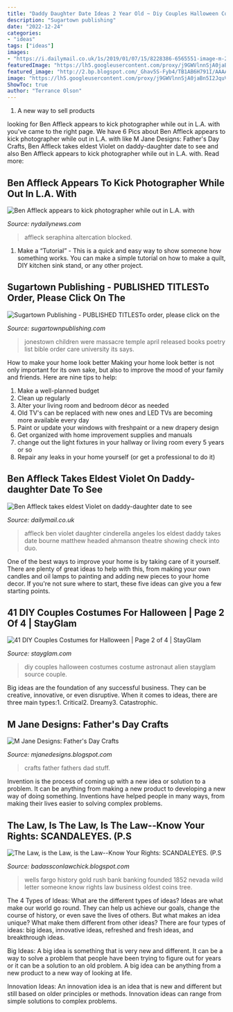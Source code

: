 ```yaml
---
title: "Daddy Daughter Date Ideas 2 Year Old ~ Diy Couples Halloween Costumes Costume Astronaut Alien Stayglam Source Couple"
description: "Sugartown publishing"
date: "2022-12-24"
categories:
- "ideas"
tags: ["ideas"]
images:
- "https://i.dailymail.co.uk/1s/2019/01/07/15/8228386-6565551-image-m-20_1546873705919.jpg"
featuredImage: "https://lh5.googleusercontent.com/proxy/j9GWVlnnSjA0jaBn5I2JquVG0sxeyxpIoBiNUD9hYuk51C3TGizHzr9xcyWzh5SO4zBiAkAqfuYE-oMqA01aDaP1O_Cte-k8crBjdD7HGwcjyuDM_6oGRqapCPNl2dVlrfuwU-JuDkpbMt_tTSc2BSeMCOrPzgOkdiJ7EFkODWr4M-67wg=w1200-h630-p-k-no-nu"
featured_image: "http://2.bp.blogspot.com/_Ghav5S-Fyb4/TB1AB6H791I/AAAAAAAAAPs/iNd5Mj8lf88/s1600/Dad+Day+015.jpg"
image: "https://lh5.googleusercontent.com/proxy/j9GWVlnnSjA0jaBn5I2JquVG0sxeyxpIoBiNUD9hYuk51C3TGizHzr9xcyWzh5SO4zBiAkAqfuYE-oMqA01aDaP1O_Cte-k8crBjdD7HGwcjyuDM_6oGRqapCPNl2dVlrfuwU-JuDkpbMt_tTSc2BSeMCOrPzgOkdiJ7EFkODWr4M-67wg=w1200-h630-p-k-no-nu"
ShowToc: true
author: "Terrance Olson"
---
```



1. A new way to sell products

	

		
looking for Ben Affleck appears to kick photographer while out in L.A. with you've came to the right page. We have 6 Pics about Ben Affleck appears to kick photographer while out in L.A. with like M Jane Designs: Father&#039;s Day Crafts, Ben Affleck takes eldest Violet on daddy-daughter date to see and also Ben Affleck appears to kick photographer while out in L.A. with. Read more:
		
    
## Ben Affleck Appears To Kick Photographer While Out In L.A. With

<img loading=lazy src="https://www.nydailynews.com/resizer/gNqahLlpwYmTDkEKXMk8O0h9BJA=/1200x1765/top/arc-anglerfish-arc2-prod-tronc.s3.amazonaws.com/public/IADWG7WAYCTAEKNLRW3UQGBTSI.jpg" onerror="this.onerror=null;this.src='https://tse2.mm.bing.net/th?id=OIP.2iEt7s06DaqbgoIP62x81wHaK5&amp;pid=15.1';" alt="Ben Affleck appears to kick photographer while out in L.A. with">

_Source: nydailynews.com_

>affleck seraphina altercation blocked. 

	

1. Make a “Tutorial” - This is a quick and easy way to show someone how something works. You can make a simple tutorial on how to make a quilt, DIY kitchen sink stand, or any other project. 

    
## Sugartown Publishing - PUBLISHED TITLESTo Order, Please Click On The

<img loading=lazy src="http://sugartownpublishing.com/yahoo_site_admin/assets/images/Final_cover_medium.63112631_std.jpg" onerror="this.onerror=null;this.src='https://tse2.mm.bing.net/th?id=OIP.wASCSJuJvISatSzjgwvyIgAAAA&amp;pid=15.1';" alt="Sugartown Publishing - PUBLISHED TITLESTo order, please click on the">

_Source: sugartownpublishing.com_

>jonestown children were massacre temple april released books poetry list bible order care university its says. 

	

How to make your home look better
Making your home look better is not only important for its own sake, but also to improve the mood of your family and friends. Here are nine tips to help: 
1. Make a well-planned budget
2. Clean up regularly
3. Alter your living room and bedroom décor as needed
4. Old TV's can be replaced with new ones and LED TVs are becoming more available every day 
5. Paint or update your windows with freshpaint or a new drapery design 
6. Get organized with home improvement supplies and manuals 
7. change out the light fixtures in your hallway or living room every 5 years or so 
8. Repair any leaks in your home yourself (or get a professional to do it) 

    
## Ben Affleck Takes Eldest Violet On Daddy-daughter Date To See

<img loading=lazy src="https://i.dailymail.co.uk/1s/2019/01/07/15/8228386-6565551-image-m-20_1546873705919.jpg" onerror="this.onerror=null;this.src='https://tse1.mm.bing.net/th?id=OIP.RHDqRM7ZaWGklyUjy7eOOgHaKo&amp;pid=15.1';" alt="Ben Affleck takes eldest Violet on daddy-daughter date to see">

_Source: dailymail.co.uk_

>affleck ben violet daughter cinderella angeles los eldest daddy takes date bourne matthew headed ahmanson theatre showing check into duo. 

	

One of the best ways to improve your home is by taking care of it yourself. There are plenty of great ideas to help with this, from making your own candles and oil lamps to painting and adding new pieces to your home decor. If you're not sure where to start, these five ideas can give you a few starting points.

    
## 41 DIY Couples Costumes For Halloween | Page 2 Of 4 | StayGlam

<img loading=lazy src="https://stayglam.com/wp-content/uploads/2016/09/ianwalsh_12081172_968842319854213_1474411944_n.jpg" onerror="this.onerror=null;this.src='https://tse4.mm.bing.net/th?id=OIP.shqiayqXWb48O7wxmuHCZgHaHb&amp;pid=15.1';" alt="41 DIY Couples Costumes for Halloween | Page 2 of 4 | StayGlam">

_Source: stayglam.com_

>diy couples halloween costumes costume astronaut alien stayglam source couple. 

	

Big ideas are the foundation of any successful business. They can be creative, innovative, or even disruptive. When it comes to ideas, there are three main types:1. Critical2. Dreamy3. Catastrophic.

    
## M Jane Designs: Father&#039;s Day Crafts

<img loading=lazy src="http://2.bp.blogspot.com/_Ghav5S-Fyb4/TB1AB6H791I/AAAAAAAAAPs/iNd5Mj8lf88/s1600/Dad+Day+015.jpg" onerror="this.onerror=null;this.src='https://tse4.mm.bing.net/th?id=OIP.ygjf-B-3esl3_jPOCK72OwHaFj&amp;pid=15.1';" alt="M Jane Designs: Father&#039;s Day Crafts">

_Source: mjanedesigns.blogspot.com_

>crafts father fathers dad stuff. 

	

Invention is the process of coming up with a new idea or solution to a problem. It can be anything from making a new product to developing a new way of doing something. Inventions have helped people in many ways, from making their lives easier to solving complex problems.

    
## The Law, Is The Law, Is The Law--Know Your Rights: SCANDALEYES. (P.S

<img loading=lazy src="https://lh5.googleusercontent.com/proxy/j9GWVlnnSjA0jaBn5I2JquVG0sxeyxpIoBiNUD9hYuk51C3TGizHzr9xcyWzh5SO4zBiAkAqfuYE-oMqA01aDaP1O_Cte-k8crBjdD7HGwcjyuDM_6oGRqapCPNl2dVlrfuwU-JuDkpbMt_tTSc2BSeMCOrPzgOkdiJ7EFkODWr4M-67wg=w1200-h630-p-k-no-nu" onerror="this.onerror=null;this.src='https://tse1.mm.bing.net/th?id=OIP.6XfpSz3OS7eHvEnYZMX9vQAAAA&amp;pid=15.1';" alt="The Law, is the Law, is the Law--Know Your Rights: SCANDALEYES. (P.S">

_Source: badassconlawchick.blogspot.com_

>wells fargo history gold rush bank banking founded 1852 nevada wild letter someone know rights law business oldest coins tree. 

	

The 4 Types of Ideas: What are the different types of ideas?
Ideas are what make our world go round. They can help us achieve our goals, change the course of history, or even save the lives of others. But what makes an idea unique? What make them different from other ideas?
There are four types of ideas: big ideas, innovative ideas, refreshed and fresh ideas, and breakthrough ideas.

Big Ideas: A big idea is something that is very new and different. It can be a way to solve a problem that people have been trying to figure out for years or it can be a solution to an old problem. A big idea can be anything from a new product to a new way of looking at life.

Innovation Ideas: An innovation idea is an idea that is new and different but still based on older principles or methods. Innovation ideas can range from simple solutions to complex problems.

